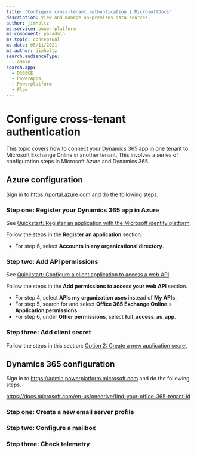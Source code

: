 ```yaml
---
title: "Configure cross-tenant authentication | MicrosoftDocs"
description: View and manage on-premises data sources.
author: jimholtz
ms.service: power-platform
ms.component: pa-admin
ms.topic: conceptual
ms.date: 05/11/2021
ms.author: jimholtz 
search.audienceType: 
  - admin
search.app:
  - D365CE
  - PowerApps
  - Powerplatform
  - Flow
---
```

# Configure cross-tenant authentication

This topic covers how to connect your Dynamics 365 app in one tenant to Microsoft Exchange Online in another tenant. This involves a series of configuration steps in Microsoft Azure and Dynamics 365.

## Azure configuration

Sign in to https://portal.azure.com and do the following steps.

### Step one: Register your Dynamics 365 app in Azure

See [Quickstart: Register an application with the Microsoft identity platform](/azure/active-directory/develop/quickstart-register-app).

Follow the steps in the **Register an application** section. 

- For step 6, select **Accounts in any organizational directory**.

### Step two: Add API permissions

See [Quickstart: Configure a client application to access a web API](/azure/active-directory/develop/quickstart-configure-app-access-web-apis). 

Follow the steps in the **Add permissions to access your web API** section. 

- For step 4, select **APIs my organization uses** instead of **My APIs**.
- For step 5, search for and select **Office 365 Exchange Online** > **Application permissions**. 
- For step 6, under **Other permissions**, select **full_access_as_app**.

### Step three: Add client secret

Follow the steps in this section: [Option 2: Create a new application secret](/azure/active-directory/develop/howto-create-service-principal-portal)

## Dynamics 365 configuration

Sign in to https://admin.powerplatform.microsoft.com and do the following steps.



https://docs.microsoft.com/en-us/onedrive/find-your-office-365-tenant-id



### Step one: Create a new email server profile

### Step two: Configure a mailbox

### Step three: Check telemetry

